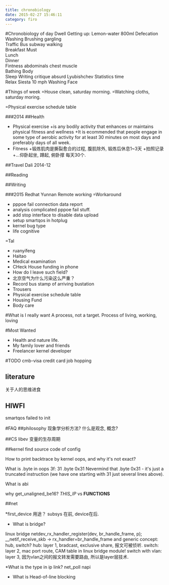 ```yaml
---
title: chronobiology
date: 2015-02-27 15:46:11
category: firo
---
```

#Chronobiology of day 
Dwell				Getting up: Lemon-water 800ml Defecation Washing Brushing gargling		 
Traffic				Bus subway walking														
Breakfast			Must																		
Lunch				
Dinner				
Fintness			abdominals chest muscle													
Bathing			   	Body																		
Sleep
Writing				critique absurd
Lyubishchev			Statistics time																
Relax				Siesta 10 mph
Washing				Face


#Things of week
=House clean, saturday morning.
=Watching cloths, saturday moring.


=Physical exercise schedule table

###2014
##Health
* Physical exercise 
+is any bodily activity that enhances or maintains
	physical fitness and wellness
+It is ecommended that people engage in some type
	of aerobic activity for at least 30 minutes
	on most days and preferably days of all week.	
* Fitness
+锻炼肌肉是撕裂愈合的过程, 腹肌除外, 锻炼后休息1~3天
+拍照记录
+...仰卧起坐, 蹲起, 俯卧撑 每天30个.



##Travel
Dali			2014-12

##Reading

##Writing


###2015
Redhat 
Yunnan Remote working
=Workaround
* pppoe fail connection data report
* analysis complicated pppoe fail stuff.
* add stop interface to disable data upload
* setup smartqos in hotplug
* kernel bug type
* life cognitive

=Tal
* ruanyifeng
* Haitao
* Medical examination
* CHeck House funding in phone
* How do I leave such field?
* 北京空气为什么污染这么严重？
* Record bus stamp of arriving bustation
* Trousers
* Physical exercise schedule table
* Housing Fund
* Body care

#What is I really want
A process, not a target. Process of living, working, loving        
                             
#Most Wanted
* Health and nature life.
* My family lover and friends
* Freelancer kernel developer

#TODO
cmb-visa credit card
job hopping

## literature
关于人的思维进食

## HIWFI
smartqos failed to init 

#FAQ
##philosophy
现象学分析方法?
什么是观念, 概念?

##CS
libev 变量的生存周期

##kernel
find source code of config


How to print backtrace by kernel oops, and why it's not exact?

What is .byte in oops
 3f:   31                      .byte 0x31 
 Nevermind that .byte 0x31 - it's just a truncated instruction (we have one
 starting with 31 just several lines above). 

What is abi


why get_unaligned_be16?
 _THIS_IP_ vs __FUNCTIONS__

##net

*first_device 用途？
subsys 在前, device在后.

* What is bridge?

linux bridge 
netdev_rx_handler_register(dev, br_handle_frame, p);
__netif_receive_skb -> rx_handler=br_handle_frame
and generic concept: hub, switch?
hub: layer 1, bradcast, exclusive share, 报文可被侦听.
switch: layer 2,  mac port route, CAM table in linux bridge module!
switch with vlan: layer 3, 因为vlan之间的报文转发需要路由, 所以是layer层技术.

*What is the type in ip link?
net_poll
napi

* What is Head-of-line blocking
